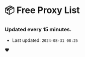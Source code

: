 # :package: Free Proxy List
### Updated every 15 minutes.

- Last updated: `2024-08-31 08:25`

:heart:
